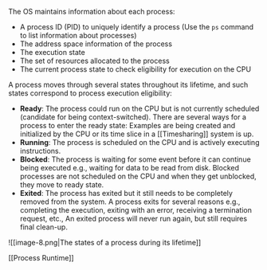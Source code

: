 The OS maintains information about each process:

- A process ID (PID) to uniquely identify a process (Use the `ps` command to list information about processes)
- The address space information of the process
- The execution state
- The set of resources allocated to the process
- The current process state to check eligibility for execution on the CPU

A process moves through several states throughout its lifetime, and such states correspond to process execution eligibility:

- **Ready**: The process could run on the CPU but is not currently scheduled (candidate for being context-switched). There are several ways for a process to enter the ready state: Examples are being created and initialized by the CPU or its time slice in a [[Timesharing]] system is up.
- **Running**: The process is scheduled on the CPU and is actively executing instructions.
- **Blocked**: The process is waiting for some event before it can continue being executed e.g., waiting for data to be read from disk. Blocked processes are not scheduled on the CPU and when they get unblocked, they move to ready state.
- **Exited**: The process has exited but it still needs to be completely removed from the system. A process exits for several reasons e.g., completing the execution, exiting with an error, receiving a termination request, etc., An exited process will never run again, but still requires final clean-up.

![[image-8.png|The states of a process during its lifetime]]


[[Process Runtime]]

